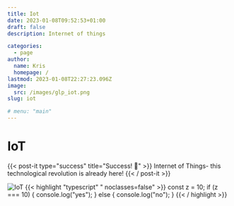 ```yaml
---
title: Iot
date: 2023-01-08T09:52:53+01:00
draft: false
description: Internet of things

categories:
  - page
author:
  name: Kris
  homepage: /
lastmod: 2023-01-08T22:27:23.096Z
image:
  src: /images/glp_iot.png
slug: iot

# menu: "main"
---
```


# IoT

{{< post-it type="success" title="Success! 🎉" >}}
Internet of Things- this technological revolution is already here!
{{< / post-it >}}

![IoT](/images/glp_iot.png)
{{< highlight "typescript" " noclasses=false" >}}
const z = 10;
if (z === 10) {
console.log("yes");
} else {
console.log("no");
}
{{< / highlight >}}
